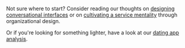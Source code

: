 Not sure where to start? Consider reading our thoughts on [designing conversational interfaces](2017/05/03/conversational.html) or on [cultivating a service mentality](2017/05/20/designing-support.html) through organizational design.

Or if you're looking for something lighter, have a look at our [dating app analysis](http://localhost:4567/blog/2017/07/27/dating-apps.html).
